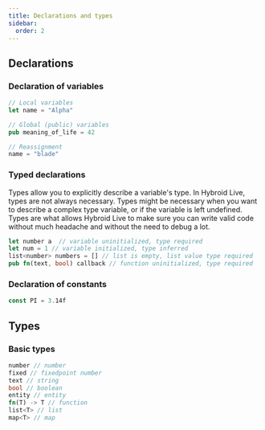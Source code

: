 ```yaml
---
title: Declarations and types
sidebar:
  order: 2
---
```


## Declarations

### Declaration of variables

```rs
// Local variables
let name = "Alpha"

// Global (public) variables
pub meaning_of_life = 42

// Reassignment
name = "blade"
```

### Typed declarations

Types allow you to explicitly describe a variable's type. In Hybroid Live, types are not always necessary. Types might be necessary when you want to describe a complex type variable, or if the variable is left undefined. Types are what allows Hybroid Live to make sure you can write valid code without much headache and without the need to debug a lot.

```rs
let number a  // variable uninitialized, type required
let num = 1 // variable initialized, type inferred
list<number> numbers = [] // list is empty, list value type required
pub fn(text, bool) callback // function uninitialized, type required
```

### Declaration of constants

```rs
const PI = 3.14f
```

## Types

### Basic types

```rs
number // number
fixed // fixedpoint number
text // string
bool // boolean
entity // entity
fn(T) -> T // function
list<T> // list
map<T> // map
``` 
